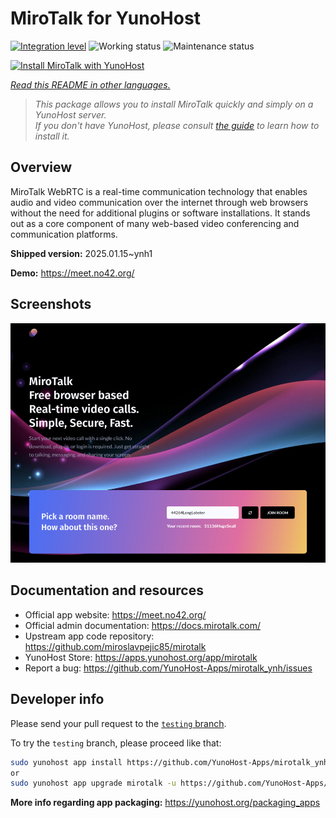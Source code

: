 <!--
N.B.: This README was automatically generated by <https://github.com/YunoHost/apps/tree/master/tools/readme_generator>
It shall NOT be edited by hand.
-->

# MiroTalk for YunoHost

[![Integration level](https://apps.yunohost.org/badge/integration/mirotalk)](https://ci-apps.yunohost.org/ci/apps/mirotalk/)
![Working status](https://apps.yunohost.org/badge/state/mirotalk)
![Maintenance status](https://apps.yunohost.org/badge/maintained/mirotalk)

[![Install MiroTalk with YunoHost](https://install-app.yunohost.org/install-with-yunohost.svg)](https://install-app.yunohost.org/?app=mirotalk)

*[Read this README in other languages.](./ALL_README.md)*

> *This package allows you to install MiroTalk quickly and simply on a YunoHost server.*  
> *If you don't have YunoHost, please consult [the guide](https://yunohost.org/install) to learn how to install it.*

## Overview

MiroTalk WebRTC is a real-time communication technology that enables audio and video communication over the internet through web browsers without the need for additional plugins or software installations. It stands out as a core component of many web-based video conferencing and communication platforms.


**Shipped version:** 2025.01.15~ynh1

**Demo:** <https://meet.no42.org/>

## Screenshots

![Screenshot of MiroTalk](./doc/screenshots/screenshot.png)

## Documentation and resources

- Official app website: <https://meet.no42.org/>
- Official admin documentation: <https://docs.mirotalk.com/>
- Upstream app code repository: <https://github.com/miroslavpejic85/mirotalk>
- YunoHost Store: <https://apps.yunohost.org/app/mirotalk>
- Report a bug: <https://github.com/YunoHost-Apps/mirotalk_ynh/issues>

## Developer info

Please send your pull request to the [`testing` branch](https://github.com/YunoHost-Apps/mirotalk_ynh/tree/testing).

To try the `testing` branch, please proceed like that:

```bash
sudo yunohost app install https://github.com/YunoHost-Apps/mirotalk_ynh/tree/testing --debug
or
sudo yunohost app upgrade mirotalk -u https://github.com/YunoHost-Apps/mirotalk_ynh/tree/testing --debug
```

**More info regarding app packaging:** <https://yunohost.org/packaging_apps>

